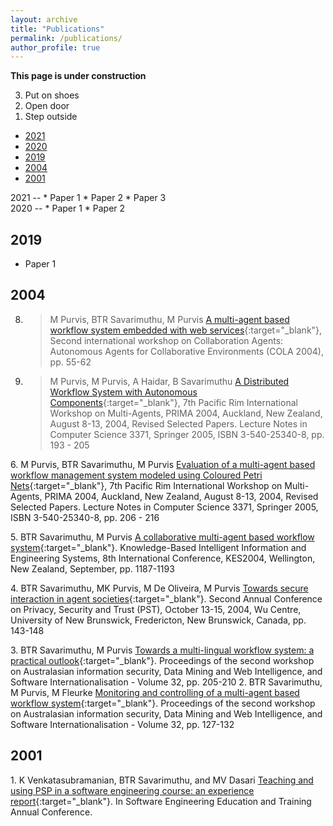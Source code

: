 ```yaml
---
layout: archive
title: "Publications"
permalink: /publications/
author_profile: true
---
```

**This page is under construction**

<ol start="3" reversed="reversed">
    <li>Put on shoes</li>
    <li>Open door</li>
    <li>Step outside</li>
</ol>


* [2021](#2021)
* [2020](#2020)
* [2019](#2019)
* [2004](#2004)
* [2001](#2001)


<div id="2021"></div>
2021
--
* Paper 1
* Paper 2
* Paper 3

<div id="2020"></div>
2020
--
* Paper 1
* Paper 2


2019
--
* Paper 1

2004
--

8. > M Purvis, BTR Savarimuthu, M Purvis [A multi-agent based workflow system embedded with web services](/files/papers/2004/2004_8.pdf){:target="_blank"}, Second international workshop on Collaboration Agents: Autonomous Agents for Collaborative Environments (COLA 2004), pp. 55-62


7. > M Purvis, M Purvis, A Haidar, B Savarimuthu [A Distributed Workflow System with Autonomous Components](/files/papers/2004/2004_7.pdf){:target="_blank"}, 7th Pacific Rim International Workshop on Multi-Agents, PRIMA 2004, Auckland, New Zealand, August 8-13, 2004, Revised Selected Papers. Lecture Notes in Computer Science 3371, Springer 2005, ISBN 3-540-25340-8, pp. 193 - 205

6\. M Purvis, BTR Savarimuthu, M Purvis [Evaluation of a multi-agent based workflow management system modeled using Coloured Petri Nets](/files/papers/2004/2004_6.pdf){:target="_blank"}, 7th Pacific Rim International Workshop on Multi-Agents, PRIMA 2004, Auckland, New Zealand, August 8-13, 2004, Revised Selected Papers. Lecture Notes in Computer Science 3371, Springer 2005, ISBN 3-540-25340-8, pp. 206 - 216

5\. BTR Savarimuthu, M Purvis [A collaborative multi-agent based workflow system](/files/papers/2004/2004_5.pdf){:target="_blank"}. Knowledge-Based Intelligent Information and Engineering Systems, 8th International Conference, KES2004, Wellington, New Zealand, September, pp. 1187-1193

4\. BTR Savarimuthu, MK Purvis, M De Oliveira, M Purvis [Towards secure interaction in agent societies](/files/papers/2004/2004_3.pdf){:target="_blank"}. Second Annual Conference on Privacy, Security and Trust (PST), October 13-15, 2004, Wu Centre, University of New Brunswick, Fredericton, New Brunswick, Canada, pp. 143-148

3\. BTR Savarimuthu, M Purvis [Towards a multi-lingual workflow system: a practical outlook](/files/papers/2004/2004_2.pdf){:target="_blank"}. Proceedings of the second workshop on Australasian information security, Data Mining and Web Intelligence, and Software Internationalisation - Volume 32, pp. 205-210
2\. BTR Savarimuthu, M Purvis, M Fleurke [Monitoring and controlling of a multi-agent based workflow system](/files/papers/2004/2004_1.pdf){:target="_blank"}. Proceedings of the second workshop on Australasian information security, Data Mining and Web Intelligence, and Software Internationalisation - Volume 32, pp. 127-132

2001
--
1\. K Venkatasubramanian, BTR Savarimuthu, and MV Dasari [Teaching and using PSP in a software engineering course: an experience report](/files/papers/2001/2001_1.pdf){:target="_blank"}. In Software Engineering Education and Training Annual Conference.

